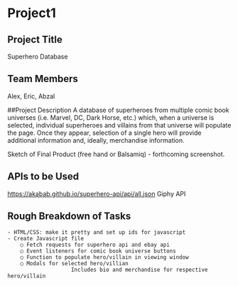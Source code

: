 # Project1

## Project Title
Superhero Database

## Team Members
Alex, Eric, Abzal

##Project Description
A database of superheroes from multiple comic book universes (i.e. Marvel, DC, Dark Horse, etc.) which, when a universe is selected, individual superheroes and villains from that universe will populate the page.  Once they appear, selection of a single hero will provide additional information and, ideally, merchandise information.

Sketch of Final Product (free hand or Balsamiq) - forthcoming screenshot.

## APIs to be Used
https://akabab.github.io/superhero-api/api/all.json
Giphy API

## Rough Breakdown of Tasks
    - HTML/CSS: make it pretty and set up ids for javascript
    - Create Javascript file
        ○ Fetch requests for superhero api and ebay api
        ○ Event listeners for comic book universe buttons
        ○ Function to populate hero/villain in viewing window
        ○ Modals for selected hero/villian
                        Includes bio and merchandise for respective hero/villain